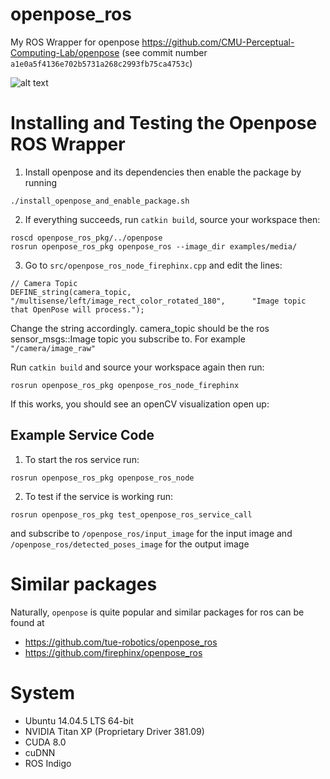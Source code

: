 # openpose_ros 
My ROS Wrapper for openpose https://github.com/CMU-Perceptual-Computing-Lab/openpose
(see commit number `a1e0a5f4136e702b5731a268c2993fb75ca4753c`)

![alt text](https://raw.githubusercontent.com/stevenjj/openpose_ros/master/openpose_with_multisense.png)

# Installing and Testing the Openpose ROS Wrapper
1. Install openpose and its dependencies then enable the package by running
````
./install_openpose_and_enable_package.sh
````
2. If everything succeeds, run `catkin build`, source your workspace then:
````
roscd openpose_ros_pkg/../openpose
rosrun openpose_ros_pkg openpose_ros --image_dir examples/media/
````

3. Go to `src/openpose_ros_node_firephinx.cpp` and edit the lines:
````
// Camera Topic
DEFINE_string(camera_topic,             "/multisense/left/image_rect_color_rotated_180",      "Image topic that OpenPose will process.");
````
Change the string accordingly. camera_topic should be the ros sensor_msgs::Image topic you subscribe to. For example `"/camera/image_raw"`

Run `catkin build` and source your workspace again then run:
````
rosrun openpose_ros_pkg openpose_ros_node_firephinx
````
If this works, you should see an openCV visualization open up:


## Example Service Code
1. To start the ros service run:
````
rosrun openpose_ros_pkg openpose_ros_node 
````
2. To test if the service is working run:
````
rosrun openpose_ros_pkg test_openpose_ros_service_call 
````
and subscribe to `/openpose_ros/input_image` for the input image and `/openpose_ros/detected_poses_image` for the output image




# Similar packages
Naturally, `openpose` is quite popular and similar packages for ros can be found at
* https://github.com/tue-robotics/openpose_ros
* https://github.com/firephinx/openpose_ros

# System
* Ubuntu 14.04.5 LTS 64-bit
* NVIDIA Titan XP (Proprietary Driver 381.09)
* CUDA 8.0 
* cuDNN
* ROS Indigo
